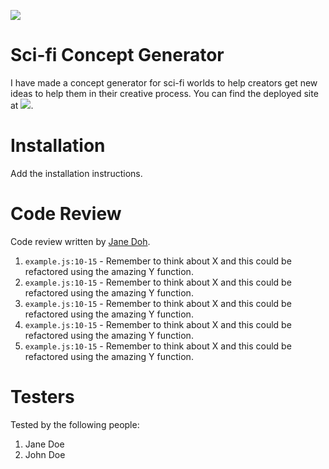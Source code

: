 ![](https://github.com/lovbackan/Git-lesson/blob/main/see%20you%20space%20cowboy.gif)

# Sci-fi Concept Generator

I have made a concept generator for sci-fi worlds to help creators get new ideas to help them in their creative process. You can find the deployed site at ![](https://www.simonlovbacka.se/Concept-generator/).

# Installation

Add the installation instructions.

# Code Review

Code review written by [Jane Doh](https://github.com/username).

1. `example.js:10-15` - Remember to think about X and this could be refactored using the amazing Y function.
2. `example.js:10-15` - Remember to think about X and this could be refactored using the amazing Y function.
3. `example.js:10-15` - Remember to think about X and this could be refactored using the amazing Y function.
4. `example.js:10-15` - Remember to think about X and this could be refactored using the amazing Y function.
5. `example.js:10-15` - Remember to think about X and this could be refactored using the amazing Y function.

# Testers

Tested by the following people:

1. Jane Doe
2. John Doe
